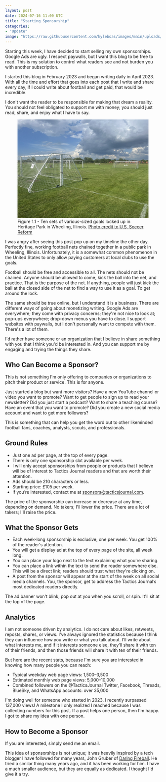 ```yaml
---
layout: post
date: 2024-07-16 11:00 UTC
title: "Starting Sponsorship"
categories:
- "Update"
image: "https://raw.githubusercontent.com/kyleboas/images/main/uploads/2024/07/10/Image-10Jul2024_16:44:53.png"
---
```


Starting this week, I have decided to start selling my own sponsorships. Google Ads are ugly. I respect paywalls, but I want this blog to be free to read. This is my solution to control what readers see and not burden you with another subscription.

<!---more---> 

I started this blog in February 2023 and began writing daily in April 2023. With all the time and effort that goes into each post that I write and share every day, if I could write about football and get paid, that would be incredible. 

I don't want the reader to be responsible for making that dream a reality. You should not feel obligated to support me with money; you should just read, share, and enjoy what I have to say. 

<figure>
    <img src="https://raw.githubusercontent.com/kyleboas/images/main/uploads/2024/07/10/Image-10Jul2024_16:44:53.png">
    <figcaption>Figure 1.1 - Ten sets of various-sized goals locked up in Heritage Park in Wheeling, Illinois. <a href="https://x.com/reformussoccer/status/1810443356310503425?s=46&t=YC8lQJTh43E_mBQW40Ct2g">Photo credit to U.S. Soccer Reform</a></figcaption>
</figure>

I was angry after seeing this post pop up on my timeline the other day. Perfectly fine, working football nets chained together in a public park in Wheeling, Illinois. Unfortunately, it is a somewhat common phenomenon in the United States to only allow paying customers at local clubs to use the goals.

Football should be free and accessible to all. The nets should not be chained. Anyone should be allowed to come, kick the ball into the net, and practice. That is the purpose of the net. If anything, people will just kick the ball at the closed side of the net to find a way to use it as a goal. To get around the lock.

The same should be true online, but I understand it is a business. There are different ways of going about monetizing writing. Google Ads are everywhere; they come with privacy concerns; they're not nice to look at; pop-ups everywhere; drop-down menus you have to close. I support websites with paywalls, but I don't personally want to compete with them. There's a lot of them.

I'd rather have someone or an organization that I believe in share something with you that I think you'd be interested in. And you can support me by engaging and trying the things they share.

## Who Can Become a Sponsor?

This is not something I'm only offering to companies or organizations to pitch their product or service. This is for anyone.

Just started a blog but want more visitors? Have a new YouTube channel or video you want to promote? Want to get people to sign up to read your newsletter? Did you just start a podcast? Want to share a teaching course? Have an event that you want to promote? Did you create a new social media account and want to get more followers? 

This is something that can help you get the word out to other likeminded football fans, coaches, analysts, scouts, and professionals.

## Ground Rules

* Just one ad per page, at the top of every page.
* There is only one sponsorship slot available per week.
* I will only accept sponsorships from people or products that I believe will be of interest to Tactics Journal readers and that are worth their attention.
* Ads should be 210 characters or less.
* Starting price: £105 per week.
* If you’re interested, contact me at sponsors@tacticsjournal.com. 

The price of the sponsorship can increase or decrease at any time, depending on demand. No takers; I'll lower the price. There are a lot of takers; I'll raise the price.

## What the Sponsor Gets

* Each week-long sponsorship is exclusive, one per week. You get 100% of the reader's attention.
* You will get a display ad at the top of every page of the site, all week long. 
* You can place your logo next to the text explaining what you're sharing.
* You can place a link within the text to send the reader somewhere else. This will be a direct link; readers should trust what they're clicking on.
* A post from the sponsor will appear at the start of the week on all social media channels. You, the sponsor, get to address the Tactics Journal’s most dedicated readers directly.

The ad banner won't blink, pop out at you when you scroll, or spin. It'll sit at the top of the page. 

## Analytics

I am not someone driven by analytics. I do not care about likes, retweets, reposts, shares, or views. I've always ignored the statistics because I think they can influence how you write or what you talk about. I'll write about what interests me, and if it interests someone else, they'll share it with ten of their friends, and then those friends will share it with ten of their friends. 

But here are the recent stats, because I'm sure you are interested in knowing how many people you can reach:

* Typical weekday web page views: 1,500–3,500
* Estimated monthly web page views: 5,000–10,000
* Combined followers on the @TacticsJournal Twitter, Facebook, Threads, BlueSky, and WhatsApp accounts: over 35,000

I'm doing well for someone who started in 2023. I recently surpassed 137,000 views! A milestone I only realized I reached because I was collecting numbers for this post. If a post helps one person, then I'm happy. I got to share my idea with one person.

## How to Become a Sponsor

If you are interested, simply send me an email. 

This idea of sponsorships is not unique; it was heavily inspired by a tech blogger I have followed for many years, John Gruber of [Daring Fireball](https://daringfireball.net). He tried a similar thing many years ago, and it has been working for him. I have a much smaller audience, but they are equally as dedicated. I thought I'd give it a try.
